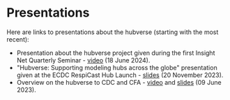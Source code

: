 # Presentations

Here are links to presentations about the hubverse (starting with the most recent):

- Presentation about the hubverse project given during the first Insight Net Quarterly Seminar - [video](https://youtu.be/RF5_V2SEbnA?si=iBsmitzG9qLmIiE1) (18 June 2024).
- "Hubverse: Supporting modeling hubs across the globe" presentation given at the ECDC RespiCast Hub Launch - [slides](../files/202311-ecdc-hub-launch.pdf) (20 November 2023).
- Overview on the hubverse to CDC and CFA - [video](https://www.youtube.com/watch?v=aLVF90zwM-E) and [slides](https://docs.google.com/presentation/d/e/2PACX-1vRhXa7DgUDATi3Ovzc8rmUADD9aWeaZKkDV-2wXmja4KT0PJV7elsWiNRHCj9ypRaFEGoFNumOP2mhS/pub?start=false&loop=false&delayms=3000) (09 June 2023).
